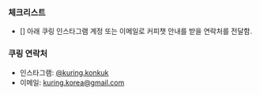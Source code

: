 ### 체크리스트

- [] 아래 쿠링 인스타그램 계정 또는 이메일로 커피챗 안내를 받을 연락처를 전달함.

### 쿠링 연락처

- 인스타그램: [@kuring.konkuk](https://instagram.com/ku-ring/kuring.konkuk)
- 이메일: [kuring.korea@gmail.com](mailto:kuring.korea@gmail.com)
